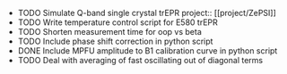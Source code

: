 - TODO Simulate Q-band single crystal trEPR
  project:: [[project/ZePSI]]
- TODO Write temperature control script for E580 trEPR
- TODO Shorten measurement time for oop vs beta
- TODO Include phase shift correction in python script
- DONE Include MPFU amplitude to B1 calibration curve in python script
- TODO Deal with averaging of fast oscillating out of diagonal terms